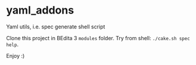 # yaml_addons
Yaml utils, i.e. spec generate shell script

Clone this project in BEdita 3 `modules` folder.
Try from shell: `./cake.sh spec help`.

Enjoy :)
